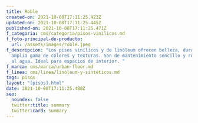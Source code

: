 ```yaml
---
title: Roble
created-on: 2021-10-08T17:11:25.423Z
updated-on: 2021-10-08T17:11:25.445Z
published-on: 2021-10-08T17:11:25.471Z
f_categoria: cms/categoria/pisos-vinilicos.md
f_foto-principal-de-producto:
  url: /assets/images/roble.jpeg
f_descripcion: "Los pisos vinílicos y de linóleum ofrecen belleza, durabilidad y
  amplia gama de colores y texturas. Son de mantenimiento sencillo y resistentes
  al agua. Ideal para espacios de interior. "
f_marca: cms/marca/urban-floor.md
f_linea: cms/linea/linóleum-y-sintéticos.md
tags: pisos
layout: "[pisos].html"
date: 2021-10-08T17:11:25.488Z
seo:
  noindex: false
  twitter:title: summary
  twitter:card: summary
---
```

